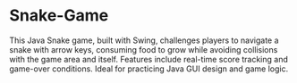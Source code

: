 # Snake-Game
This Java Snake game, built with Swing, challenges players to navigate a snake with arrow keys, consuming food to grow while avoiding collisions with the game area and itself. Features include real-time score tracking and game-over conditions. Ideal for practicing Java GUI design and game logic.
